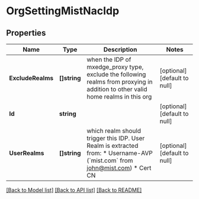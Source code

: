 # OrgSettingMistNacIdp

## Properties
Name | Type | Description | Notes
------------ | ------------- | ------------- | -------------
**ExcludeRealms** | **[]string** | when the IDP of mxedge_proxy type, exclude the following realms from proxying in addition to other valid home realms in this org | [optional] [default to null]
**Id** | **string** |  | [optional] [default to null]
**UserRealms** | **[]string** | which realm should trigger this IDP. User Realm is extracted from:   * Username-AVP (&#x60;mist.com&#x60; from john@mist.com)   * Cert CN | [optional] [default to null]

[[Back to Model list]](../README.md#documentation-for-models) [[Back to API list]](../README.md#documentation-for-api-endpoints) [[Back to README]](../README.md)

